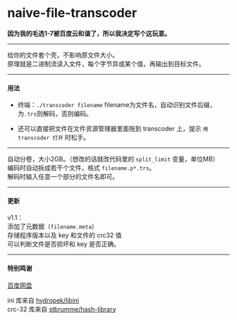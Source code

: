 # naive-file-transcoder

**因为我的毛选1-7被百度云和谐了，所以我决定写个这玩意。**

---------

给你的文件套个壳，不影响原文件大小。  
原理就是二进制流读入文件，每个字节异或某个值，再输出到目标文件。

--------

#### 用法

- 终端：`./transcoder filename` filename为文件名，自动识别文件后缀，为`.trs`则解码，否则编码。

- 还可以直接把文件在文件资源管理器里面拖到 transcoder 上，提示 `用 transcoder 打开` 时松手。

-------

自动分卷，大小2GB。（想改的话就改代码里的 `split_limit` 变量，单位MB）  
编码时自动拆成若干个文件，格式 `filename.p*.trs`。  
解码时输入任意一个部分的文件名即可。

----

#### 更新

v1.1：  
添加了元数据（`filename.meta`）  
存储程序版本以及 key 和文件的 crc32 值  
可以判断文件是否损坏和 key 是否正确。

-----

#### 特别鸣谢

[百度网盘](https://pan.baidu.com/)

ini 库来自 [hydropek/libini](https://github.com/hydropek/libini)  
crc-32 库来自 [stbrumme/hash-library](https://github.com/stbrumme/hash-library)


